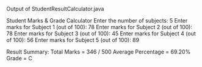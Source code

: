 Output of StudentResultCalculator.java

Student Marks & Grade Calculator
Enter the number of subjects: 5
Enter marks for Subject 1 (out of 100): 78
Enter marks for Subject 2 (out of 100): 78
Enter marks for Subject 3 (out of 100): 45
Enter marks for Subject 4 (out of 100): 56
Enter marks for Subject 5 (out of 100): 89

Result Summary:
Total Marks = 346 / 500
Average Percentage = 69.20%
Grade = C
